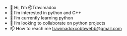 - 👋 Hi, I’m @Travimadox
- 👀 I’m interested in python and C++
- 🌱 I’m currently learning python
- 💞️ I’m looking to collaborate on python projects
- 📫 How to reach me travimadoxcobbwebb@gmail.com

<!---
Travimadox/Travimadox is a ✨ special ✨ repository because its `README.md` (this file) appears on your GitHub profile.
You can click the Preview link to take a look at your changes.
--->
